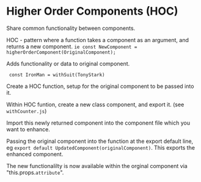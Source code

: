 # Higher Order Components (HOC)


Share common functionality between components.

HOC - pattern where a function takes a component as an argument, and returns a new component.
`ie const NewComponent = higherOrderComponent(OriginalComponent);`

Adds functionality or data to original component.

 ` const IronMan = withSuit(TonyStark)`

 Create a HOC function, setup for the original component to be passed into it.

 Within HOC funtion, create a new class component, and export it. (see `withCounter.js`)

 Import this newly returned component into the component file which you want to enhance.

 Passing the original component into the function at the export default line, eg `export default UpdatedComponent(originalComponent)`.  This exports the enhanced component.

 The new functionalilty is now available within the orginal component via "this.props.`attribute`".
 